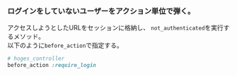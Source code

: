 ### ログインをしていないユーザーをアクション単位で弾く。 

アクセスしようとしたURLをセッションに格納し、
`not_authenticated`を実行するメソッド。  
以下のように`before_action`で指定する。

``` ruby
# hoges_controller
before_action :require_login
```

